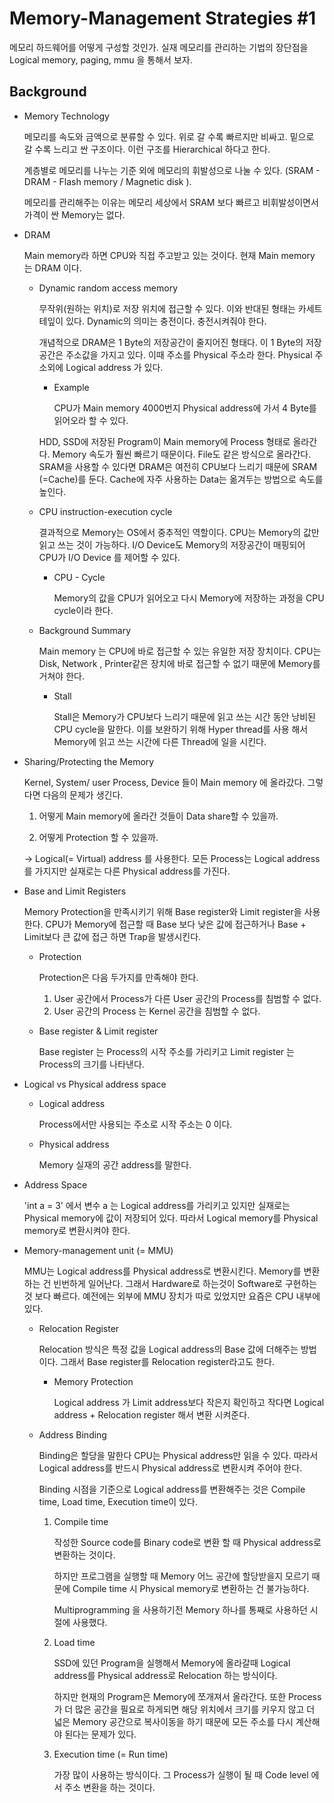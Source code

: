 # **Memory-Management Strategies #1**



메모리 하드웨어를 어떻게 구성할 것인가. 실재 메모리를 관리하는 기법의 장단점을 Logical memory, paging, mmu 을 통해서 보자. 

## Background

- Memory Technology 

  메모리를 속도와 금액으로 분류할 수 있다. 위로 갈 수록 빠르지만 비싸고. 밑으로 갈 수록 느리고  싼 구조이다. 이런 구조를 Hierarchical 하다고 한다. 

  계층별로 메모리를 나누는 기준 외에 메모리의 휘발성으로 나눌 수 있다. (SRAM - DRAM - Flash memory / Magnetic disk ). 

  메모리를 관리해주는 이유는 메모리 세상에서 SRAM 보다 빠르고 비휘발성이면서 가격이 싼 Memory는 없다. 

- DRAM 

  Main memory라 하면 CPU와 직접 주고받고 있는 것이다. 현재 Main memory 는 DRAM 이다. 

  - Dynamic random access memory 

    무작위(원하는 위치)로 저장 위치에 접근할 수 있다. 이와 반대된 형태는 카세트 테잎이 있다.  Dynamic의 의미는 충전이다. 충전시켜줘야 한다. 

    개념적으로 DRAM은 1 Byte의 저장공간이 줄지어진 형태다. 이 1 Byte의 저장공간은 주소값을 가지고 있다. 이때 주소를 Physical 주소라 한다. Physical 주소외에 Logical address 가 있다. 

    - Example

      CPU가 Main memory 4000번지 Physical address에 가서 4 Byte를 읽어오라 할 수 있다. 

    HDD, SSD에 저장된 Program이 Main memory에 Process 형태로 올라간다. Memory 속도가 훨씬 빠르기 때문이다. File도 같은 방식으로 올라간다. SRAM을 사용할 수 있다면 DRAM은 여전히 CPU보다 느리기 때문에 SRAM (=Cache)를 둔다. Cache에 자주 사용하는 Data는 옮겨두는 방법으로 속도를 높인다. 

  - CPU instruction-execution cycle

    결과적으로 Memory는 OS에서 중추적인 역할이다. CPU는 Memory의 값만 읽고 쓰는 것이 가능하다.  I/O Device도 Memory의 저장공간이 매핑되어 CPU가 I/O Device 를 제어할 수 있다. 

    - CPU - Cycle 

      Memory의 값을 CPU가 읽어오고 다시 Memory에 저장하는 과정을 CPU cycle이라 한다. 

  - Background Summary 

    Main memory 는 CPU에 바로 접근할 수 있는 유일한 저장 장치이다. CPU는 Disk, Network , Printer같은 장치에 바로 접근할 수 없기 때문에 Memory를 거쳐야 한다. 

    - Stall 

      Stall은 Memory가 CPU보다 느리기 때문에 읽고 쓰는 시간 동안 낭비된 CPU cycle을 말한다. 이를 보완하기 위해 Hyper thread를 사용 해서 Memory에 읽고 쓰는 시간에 다른 Thread에 일을 시킨다. 

- Sharing/Protecting the Memory 

  Kernel, System/ user Process, Device 들이 Main memory 에 올라갔다. 그렇다면 다음의 문제가 생긴다. 

  1. 어떻게 Main memory에 올라간 것들이 Data share할 수 있을까. 

  2. 어떻게 Protection 할 수 있을까. 

  -> Logical(= Virtual) address 를 사용한다.  모든 Process는 Logical address를 가지지만 실재로는 다른 Physical address를 가진다.

- Base and Limit Registers

    Memory Protection을 만족시키기 위해 Base register와 Limit register을 사용한다.  CPU가 Memory에 접근할 때 Base 보다 낮은 값에 접근하거나 Base + Limit보다 큰 값에 접근 하면 Trap을 발생시킨다.  

    - Protection 

      Protection은 다음 두가지를 만족해야 한다. 

      1. User 공간에서 Process가 다른 User 공간의 Process를 침범할 수 없다. 
      2. User 공간의 Process 는 Kernel 공간을 침범할 수 없다.

    - Base register & Limit register 

      Base register 는 Process의 시작 주소를 가리키고 Limit register 는 Process의 크기를 나타낸다.

- Logical vs Physical address space 

    - Logical address 

      Process에서만 사용되는 주소로 시작 주소는 0 이다.  

    - Physical address

      Memory 실재의 공간 address를 말한다.  

- Address Space 

    'int a = 3' 에서 변수 a 는 Logical address를 가리키고 있지만 실재로는 Physical memory에 값이 저장되어 있다. 따라서 Logical memory를 Physical memory로 변환시켜야 한다.  

- Memory-management unit (= MMU) 

  MMU는 Logical address를 Physical address로 변환시킨다. Memory를 변환 하는 건 빈번하게 일어난다. 그래서 Hardware로 하는것이 Software로 구현하는 것 보다  빠르다.  예전에는 외부에 MMU 장치가 따로 있었지만 요즘은 CPU 내부에 있다. 

  - Relocation Register

    Relocation 방식은 특정 값을 Logical address의 Base 값에 더해주는 방법이다. 그래서 Base register를 Relocation register라고도 한다. 

    - Memory Protection 

      Logical address 가 Limit address보다 작은지 확인하고 작다면 Logical address + Relocation register 해서 변환 시켜준다. 

  - Address Binding 

    Binding은 할당을 말한다 CPU는 Physical address만 읽을 수 있다. 따라서 Logical address를 반드시 Physical address로 변환시켜 주어야 한다. 

    Binding 시점을 기준으로 Logical address를 변환해주는 것은 Compile time, Load time, Execution time이 있다. 

    1. Compile time 

       작성한 Source code를 Binary code로 변환 할 때 Physical address로 변환하는 것이다. 

       하지만 프로그램을 실행할 때 Memory 어느 공간에 할당받을지 모르기 때문에  Compile time 시 Physical memory로 변환하는 건 불가능하다.

       Multiprogramming 을 사용하기전 Memory 하나를 통째로 사용하던 시절에 사용했다. 

    2. Load time 

       SSD에 있던 Program을 실행해서 Memory에 올라갈때 Logical address를 Physical address로 Relocation 하는 방식이다. 

       하지만 현재의 Program은 Memory에 쪼개져서 올라간다. 또한 Process가 더 많은 공간을 필요로 하게되면 해당 위치에서 크기를 키우지 않고 더 넓은 Memory 공간으로 복사이동을 하기 때문에 모든 주소를 다시 계산해야 된다는 문제가 있다. 

    3. Execution time (= Run time)

       가장 많이 사용하는 방식이다. 그 Process가 실행이 될 때  Code level 에서 주소 변환을 하는 것이다. 
    


